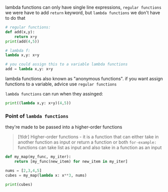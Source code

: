 lambda functions can only have single line expressions, `regular functions` we were have to add `return` keyword, but `lambda functions` we don't have to do that
```python
# regular functions:
def add(x,y):
	return x+y
print(add(4,5))

# lambda f:
lambda x,y: x+y

# you could assign this to a variable lambda functions
add = lambda x,y: x+y
```

lambda functions also known as "anonymous functions".
if you want assign functions to a variable, advice use `regular functions`

`lambda functions` can run when they assinged:
```python
print((lambda x,y: x+y)(4,5))
```

### Point of `lambda functions`
they're made to be passed into a higher-order functions
> [!tldr] Higher-order functions - it is a function that can either take in another function as input or return a function or both `for-example:` 
> functions can take list as input and also take in a function as an input
```python
def my_map(my_func, my_iter):
	return [my_func(new_item) for new_item in my_iter]

nums = [2,3,4,5]
cubes = my_map(lambda x: x**3, nums)

print(cubes)
```